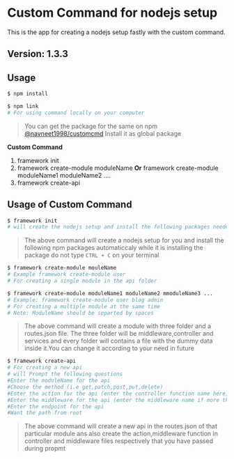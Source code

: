 # Custom Command for nodejs setup 

This is the app for creating a nodejs setup fastly with the custom command.


## Version: 1.3.3

## Usage

```bash
$ npm install
```

```bash
$ npm link
# For using command locally on your computer
```

>You can get the package for the same on npm [@navneet1998/customcmd](https://www.npmjs.com/package/@navneet1998/customcmd) Install it as global package

**Custom Command**

1. framework init
2. framework create-module moduleName **Or** framework create-module moduleName1 moduleName2 ....
3. framework create-api

## Usage of Custom Command

```bash
$ framework init
# will create the nodejs setup and install the following packages needed if the root doesn't contains any files or folder
```


>The above command will create a nodejs setup for you and install the following npm packages automaticcaly while it is installing the package do not type `CTRL + C` on your terminal

```bash
$ framework create-module mouleName
# Example framework create-module user
# For creating a single module in the api folder

$ framework create-module moduleName1 moduleName2 mmoduleName3 ...
# Example: framework create-module user blog admin
# For creating a multiple module at the same time
# Note: ModuleName should be separted by spaces
```

>The above command will create a module with three folder and a routes.json file. The three folder will be middleware,controller and services and every folder will contains a file with the dummy data inside it.You can change it according to your need in future

```bash
$ framework create-api
# For creating a new api
# will Prompt the following questions 
#Enter the moduleName for the api
#Choose the method (i.e get,patch,post,put,delete)
#Enter the action for the api (enter the controller function name here)
#Enter the middleware for the api (enter the middleware name if more than then separated by space)
#Enter the endpoint for the api
#Want the path from root
```

>The above command will create a new api in the routes.json of that particular module ans also create the action,middleware function in controller and middleware files respectively that you have passed during propmt 
